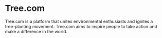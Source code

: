 # Tree.com

Tree.com is a platform that unites environmental enthusiasts and ignites a tree-planting movement. Tree.com aims to inspire people to take action and make a difference in the world.